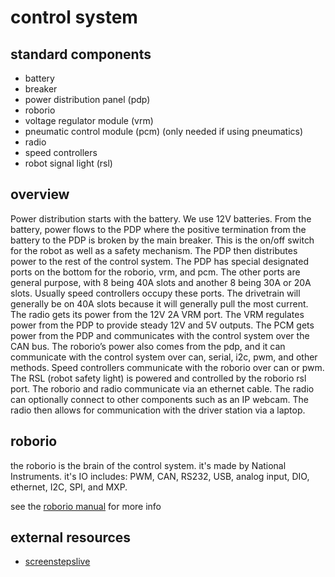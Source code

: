# control system
 
## standard components
* battery
* breaker
* power distribution panel (pdp)
* roborio
* voltage regulator module (vrm)
* pneumatic control module (pcm) (only needed if using pneumatics)
* radio
* speed controllers
* robot signal light (rsl)

## overview
Power distribution starts with the battery. We use 12V batteries. From the battery, power flows to the PDP where the positive termination from the battery to the PDP is broken by the main breaker. This is the on/off switch for the robot as well as a safety mechanism. The PDP then distributes power to the rest of the control system. The PDP has special designated ports on the bottom for the roborio, vrm, and pcm. The other ports are general purpose, with 8 being 40A slots and another 8 being 30A or 20A slots. Usually speed controllers occupy these ports. The drivetrain will generally be on 40A slots because it will generally pull the most current. The radio gets its power from the 12V 2A VRM port. The VRM regulates power from the PDP to provide steady 12V and 5V outputs. The PCM gets power from the PDP and communicates with the control system over the CAN bus. The roborio’s power also comes from the pdp, and it can communicate with the control system over can, serial, i2c, pwm, and other methods. Speed controllers communicate with the roborio over can or pwm. The RSL (robot safety light) is powered and controlled by the roborio rsl port. The roborio and radio communicate via an ethernet cable. The radio can optionally connect to other components such as an IP webcam. The radio then allows for communication with the driver station via a laptop.

## roborio

the roborio is the brain of the control system. it's made by National Instruments. it's IO includes: PWM, CAN, RS232, USB, analog input, DIO, ethernet, I2C, SPI, and MXP.

see the [roborio manual](http://www.ni.com/pdf/manuals/374474a.pdf) for more info

## external resources

* [screenstepslive](https://wpilib.screenstepslive.com/s/4485/m/24166)